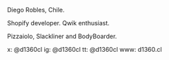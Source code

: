 Diego Robles, Chile.

Shopify developer.
Qwik enthusiast.

Pizzaiolo, Slackliner and BodyBoarder.

x: @d1360cl
ig: @d1360cl
tt: @d1360cl
www: d1360.cl
